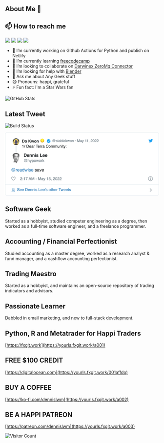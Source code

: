 ## About Me 👋

## 📫 How to reach me

<p>
<a href="https://yourls.fxgit.work/a006"><img src="https://img.shields.io/badge/twitter-%231DA1F2.svg?&style=for-the-badge&logo=twitter&logoColor=white" height=25></a> 
<a href="https://yourls.fxgit.work/a008"><img src="https://img.shields.io/badge/medium-%2312100E.svg?&style=for-the-badge&logo=medium&logoColor=white" height=25></a> 
<a href="https://yourls.fxgit.work/a004"><img src="https://img.shields.io/badge/DEV.TO-%230A0A0A.svg?&style=for-the-badge&logo=dev-dot-to&logoColor=white" height=25></a>
<a href="https://yourls.fxgit.work/a007"><img src="https://img.shields.io/badge/-YouTube-red?&style=for-the-badge&logo=youtube&logoColor=white" height=25></a>
</p>

* 🔭 I’m currently working on Github Actions for Python and publish on Netlify
* 🌱 I’m currently learning [freecodecamp](https://freecodecamp.org)
* 👯 I’m looking to collaborate on [Darwinex ZeroMq Connector](https://github.com/dennislwm/dwx-zeromq-connector) 
* 🤔 I’m looking for help with [Blender](https://blender.org)
* 💬 Ask me about Any Geek stuff
* 😄 Pronouns: happi, grateful
* ⚡ Fun fact: I'm a Star Wars fan

![GitHub Stats](https://github-readme-stats.vercel.app/api?username=dennislwm&show_icons=true&hide_border=true)

## Latest Tweet
![Build Status](https://github.com/dennislwm/dennislwm/workflows/main/badge.svg)
<p><a href="https://www.twitter.com/leetradetitan"><img src="https://github.com/dennislwm/dennislwm/blob/master/tweet.png" width="600"></a></p>

## Software Geek
Started as a hobbyist, studied computer engineering as a degree, then worked as a full-time software engineer, and a freelance programmer.

## Accounting / Financial Perfectionist
Studied accounting as a master degree, worked as a research analyst & fund manager, and a cashflow accounting perfectionist.

## Trading Maestro
Started as a hobbyist, and maintains an open-source repository of trading indicators and advisors.

## Passionate Learner
Dabbled in email marketing, and new to full-stack development.

## Python, R and Metatrader for Happi Traders

[https://fxgit.work](https://yourls.fxgit.work/a001)

## FREE $100 CREDIT

[https://digitalocean.com](https://yourls.fxgit.work/001affdo)

## BUY A COFFEE

[https://ko-fi.com/dennislwm](https://yourls.fxgit.work/a002)

## BE A HAPPI PATREON

[https://patreon.com/dennislwm](https://yourls.fxgit.work/a003)

![Visitor Count](https://profile-counter.glitch.me/{dennislwm}/count.svg)

<!--
**dennislwm/dennislwm** is a ✨ _special_ ✨ repository because its `README.md` (this file) appears on your GitHub profile.
-->
